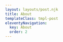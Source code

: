 ```yaml
---
layout: layouts/post.njk
title: About
templateClass: tmpl-post
eleventyNavigation:
  key: About
  order: 2
---
```

